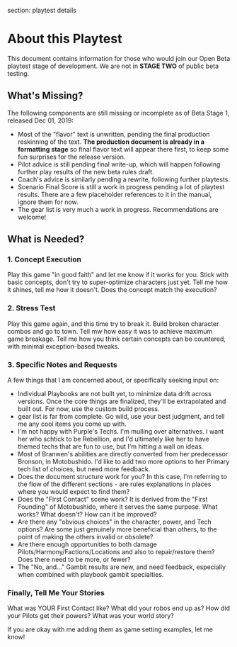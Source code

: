 section: playtest details

# About this Playtest

This document contains information for those who would join our Open Beta playtest stage of development. We are not in **STAGE TWO** of public beta testing.


## What's Missing?

The following components are still missing or incomplete as of Beta Stage 1, released Dec 01, 2019:

* Most of the "flavor" text is unwritten, pending the final production reskinning of the text. **The production document is already in a formatting stage** so final flavor text will appear there first, to keep some fun surprises for the release version.
* Pilot advice is still pending final write-up, which will happen following further play results of the new beta rules draft.
* Coach's advice is similarly pending a rewrite, following further playtests.
* Scenario Final Score is still a work in progress pending a lot of playtest results. There are a few placeholder references to it in the manual, ignore them for now.
* The gear list is very much a work in progress. Recommendations are welcome!


## What is Needed?

### 1. Concept Execution

Play this game "in good faith" and let me know if it works for you. Stick with basic concepts, don't try to super-optimize characters just yet. Tell me how it shines, tell me how it doesn't. Does the concept match the execution?


### 2. Stress Test

Play this game again, and this time try to break it. Build broken character combos and go to town. Tell mw how easy it was to achieve maximum game breakage. Tell me how you think certain concepts can be countered, with minimal exception-based tweaks.


### 3. Specific Notes and Requests

A few things that I am concerned about, or specifically seeking input on:

* Individual Playbooks are not built yet, to minimize data drift across versions. Once the core things are finalized, they'll be extrapolated and built out. For now, use the custom build process.
* gear list is far from complete. Go wild, use your best judgment, and tell me any cool items you come up with.
* I'm not happy with Purple's Techs. I'm mulling over alternatives. I want her who schtick to be Rebellion, and I'd ultimately like her to have themed techs that are fun to use, but I'm hitting a wall on ideas.
* Most of Branwen's abilities are directly converted from her predecessor Bronson, in Motobushido. I'd like to add two more options to her Primary tech list of choices, but need more feedback.
* Does the document structure work for you? In this case, I'm referring to the flow of the different sections - are rules explanations in places where you would expect to find them?
* Does the "First Contact" scene work? It is derived from the "First Founding" of Motobushido, where it serves the same purpose. What works? What doesn't? How can it be improved?
* Are there any "obvious choices" in the character, power, and Tech options? Are some just genuinely more beneficial than others, to the point of making the others invalid or obsolete?
* Are there enough opportunities to both damage Pilots/Harmony/Factions/Locations and also to repair/restore them? Does there need to be more, or fewer?
* The "No, and..." Gambit results are new, and need feedback, especially when combined with playbook gambit specialties.


### Finally, Tell Me Your Stories

What was YOUR First Contact like? What did your robos end up as? How did your Pilots get their powers? What was your world story?

If you are okay with me adding them as game setting examples, let me know!
